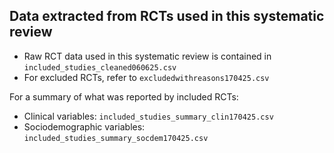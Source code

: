 ## Data extracted from RCTs used in this systematic review
- Raw RCT data used in this systematic review is contained in ```included_studies_cleaned060625.csv```
- For excluded RCTs, refer to ```excludedwithreasons170425.csv```

For a summary of what was reported by included RCTs:
- Clinical variables: ```included_studies_summary_clin170425.csv```
- Sociodemographic variables: ```included_studies_summary_socdem170425.csv```
